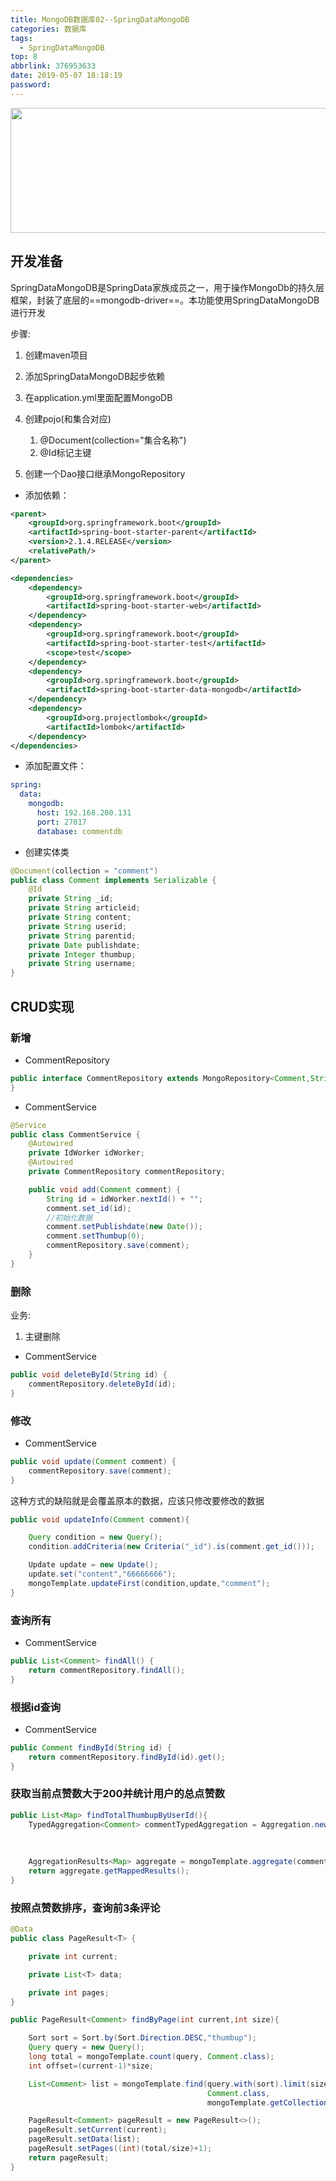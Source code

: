 ```yaml
---
title: MongoDB数据库02--SpringDataMongoDB
categories: 数据库
tags:
  - SpringDataMongoDB
top: 8
abbrlink: 376953633
date: 2019-05-07 18:18:19
password:
---
```


<img src="https://jwangtec.oss-cn-chengdu.aliyuncs.com/jwangcloud/index/MongoDB.jpeg" width="1000" height="200" align="middle" />


##   开发准备

<!--more-->

​	SpringDataMongoDB是SpringData家族成员之一，用于操作MongoDb的持久层框架，封装了底层的==mongodb-driver==。本功能使用SpringDataMongoDB进行开发

步骤:

1. 创建maven项目

2. 添加SpringDataMongoDB起步依赖 

3. 在application.yml里面配置MongoDB

4. 创建pojo(和集合对应)

   1. @Document(collection="集合名称")
   2. @Id标记主键
   
5. 创建一个Dao接口继承MongoRepository


+ 添加依赖：

```xml
<parent>
    <groupId>org.springframework.boot</groupId>
    <artifactId>spring-boot-starter-parent</artifactId>
    <version>2.1.4.RELEASE</version>
    <relativePath/>
</parent>

<dependencies>
    <dependency>
        <groupId>org.springframework.boot</groupId>
        <artifactId>spring-boot-starter-web</artifactId>
    </dependency>
    <dependency>
        <groupId>org.springframework.boot</groupId>
        <artifactId>spring-boot-starter-test</artifactId>
        <scope>test</scope>
    </dependency>
    <dependency>
        <groupId>org.springframework.boot</groupId>
        <artifactId>spring-boot-starter-data-mongodb</artifactId>
    </dependency>
    <dependency>
        <groupId>org.projectlombok</groupId>
        <artifactId>lombok</artifactId>
    </dependency>
</dependencies>
```

+ 添加配置文件：

```yaml
spring:
  data:
    mongodb:
      host: 192.168.200.131
      port: 27017
      database: commentdb
```

+ 创建实体类

```java
@Document(collection = "comment")
public class Comment implements Serializable {
    @Id
    private String _id;
    private String articleid;
    private String content;
    private String userid;
    private String parentid;
    private Date publishdate;
    private Integer thumbup;
    private String username;
}
```

##   CRUD实现

###   新增

- CommentRepository

```java
public interface CommentRepository extends MongoRepository<Comment,String> {
}
```

+ CommentService

```java
@Service
public class CommentService {
    @Autowired
    private IdWorker idWorker;
    @Autowired
    private CommentRepository commentRepository;

    public void add(Comment comment) {
        String id = idWorker.nextId() + "";
        comment.set_id(id);
        //初始化数据
        comment.setPublishdate(new Date());
        comment.setThumbup(0);
        commentRepository.save(comment);
    }
}    

```

###  删除

业务: 

1. 主键删除

+ CommentService

```java
public void deleteById(String id) {
    commentRepository.deleteById(id);
}
```

###   修改

+ CommentService

```java
public void update(Comment comment) {
    commentRepository.save(comment);
}
```

这种方式的缺陷就是会覆盖原本的数据，应该只修改要修改的数据

```java
public void updateInfo(Comment comment){

    Query condition = new Query();
    condition.addCriteria(new Criteria("_id").is(comment.get_id()));

    Update update = new Update();
    update.set("content","66666666");
    mongoTemplate.updateFirst(condition,update,"comment");
}
```

###  查询所有

- CommentService

```java
public List<Comment> findAll() {
    return commentRepository.findAll();
}
```

###   根据id查询

- CommentService

```java
public Comment findById(String id) {
    return commentRepository.findById(id).get();
}
```

###   获取当前点赞数大于200并统计用户的总点赞数 


```java
public List<Map> findTotalThumbupByUserId(){
    TypedAggregation<Comment> commentTypedAggregation = Aggregation.newAggregation(Comment.class,
                                                                                   Aggregation.match(Criteria.where("thumbup").gt(200)),
                                                                                   Aggregation.group("userid").sum("thumbup").as("sum"));
    
    AggregationResults<Map> aggregate = mongoTemplate.aggregate(commentTypedAggregation, mongoTemplate.getCollectionName(Comment.class), Map.class);
    return aggregate.getMappedResults();
}
```

###   按照点赞数排序，查询前3条评论 

```java
@Data
public class PageResult<T> {

    private int current;

    private List<T> data;

    private int pages;
}
```

```java
public PageResult<Comment> findByPage(int current,int size){

    Sort sort = Sort.by(Sort.Direction.DESC,"thumbup");
    Query query = new Query();
    long total = mongoTemplate.count(query, Comment.class);
    int offset=(current-1)*size;

    List<Comment> list = mongoTemplate.find(query.with(sort).limit(size).skip(offset),
                                            Comment.class,
                                            mongoTemplate.getCollectionName(Comment.class));

    PageResult<Comment> pageResult = new PageResult<>();
    pageResult.setCurrent(current);
    pageResult.setData(list);
    pageResult.setPages((int)(total/size)+1);
    return pageResult;
}
```


